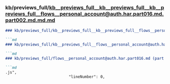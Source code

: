### kb/previews_full/kb__previews_full__kb__previews_full__kb__previews_full__flows__personal_account@auth.har.part016.md.part002.md.md.md

```md
### kb/previews_full/kb__previews_full__kb__previews_full__flows__personal_account@auth.har.part016.md.part002.md.md

```md
### kb/previews_full/kb__previews_full__flows__personal_account@auth.har.part016.md.part002.md

```md
### kb/previews_full/flows__personal_account@auth.har.part016.md (part 002)

```md
.js",
                            "lineNumber": 0,
    
```

```

```

```

```

